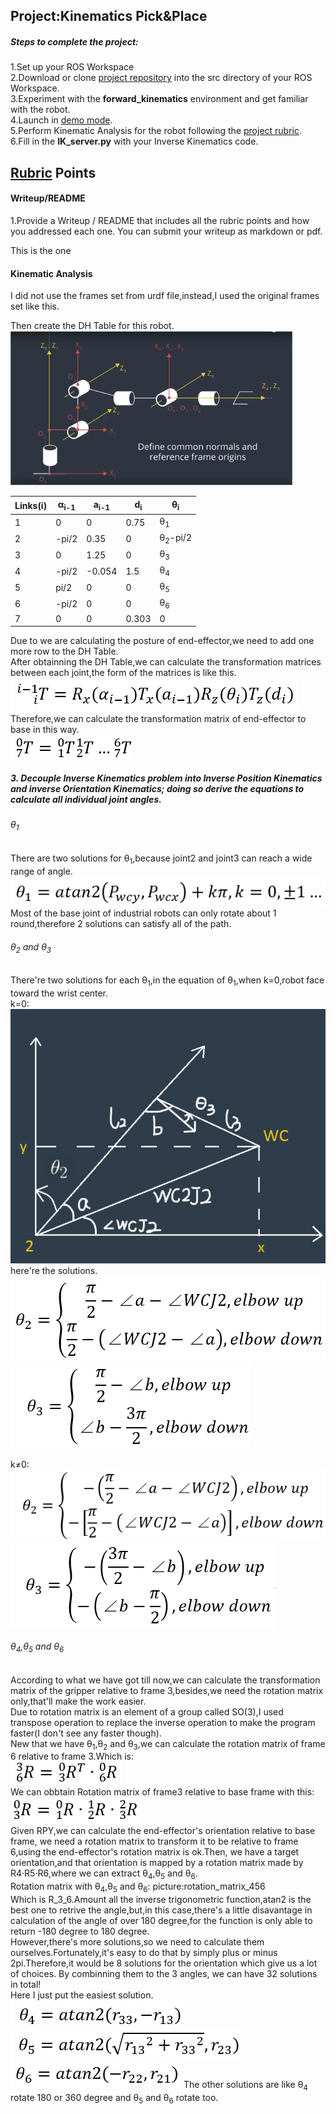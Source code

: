 ## Project:Kinematics Pick&Place


##### Steps to complete the project:
1.Set up your ROS Workspace  
2.Download or clone [project repository](https://github.com/Alcatrazee/RoboND-Kinematics-Project) into the src directory of your ROS Workspace.  
3.Experiment with the **forward_kinematics** environment and get familiar with the robot.  
4.Launch in [demo mode](https://classroom.udacity.com/nanodegrees/nd209/parts/7b2fd2d7-e181-401e-977a-6158c77bf816/modules/8855de3f-2897-46c3-a805-628b5ecf045b/lessons/91d017b1-4493-4522-ad52-04a74a01094c/concepts/ae64bb91-e8c4-44c9-adbe-798e8f688193).  
5.Perform Kinematic Analysis for the robot following the [project rubric](https://review.udacity.com/#!/rubrics/972/view).  
6.Fill in the **IK_server.py** with your Inverse Kinematics code.
## [Rubric](https://review.udacity.com/#!/rubrics/972/view) Points



[FK]: ./repo_pictures/FK.jpg
[eq_i_ip1]: ./repo_pictures/equation.jpg
[FK_equation]: ./repo_pictures/equation_t.jpg
[theta1]: ./repo_pictures/equation_t1.jpg
[elbow_up_pic]: ./repo_pictures/theta2_elbow_up_true.jpg
[theta2_k0]: ./repo_pictures/theta2_k0_true.jpg
[theta2_kdot]: ./repo_pictures/theta2_k0.jpg
[theta3_k0]: ./repo_pictures/theta3_k0_true.jpg
[theta3_kdot]: ./repo_pictures/theta3_k0.jpg
[t4]: ./repo_pictures/t4.jpg
[t5]: ./repo_pictures/t5.jpg
[t6]: ./repo_pictures/t6.jpg
[rm_456]:./repo_pictures/rotation_matrix_456.jpg
[r36]: ./repo_pictures/R3_6.jpg
[r03]: ./repo_pictures/R_03.jpg


#### Writeup/README
1.Provide a Writeup / README that includes all the rubric points and how you addressed each one. You can submit your writeup as markdown or pdf.  

This is the one  

#### Kinematic Analysis  

I did not use the frames set from urdf file,instead,I used the original frames set like this.  
 
Then create the DH Table for this robot.  
![alt text][FK]  

Links(i) | α<sub>i-1</sub>| a<sub>i-1</sub>|d<sub>i</sub>|θ<sub>i</sub>|
---|---|---|---|---|
1 | 0|0|0.75|θ<sub>1</sub>|
2 | -pi/2|0.35|0|θ<sub>2</sub>-pi/2|
3 |0|1.25|0|θ<sub>3</sub>|
4 |-pi/2|-0.054|1.5|θ<sub>4</sub>|
5 |pi/2|0|0|θ<sub>5</sub>|
6 |-pi/2|0|0|θ<sub>6</sub>|  
7 |0|0|0.303|0|  

Due to we are calculating the posture of end-effector,we need to add one more row to the DH Table.  
After obtainning the DH Table,we can calculate the transformation matrices between each joint,the form of the matrices is like this.  
![alt_text][eq_i_ip1]  
Therefore,we can calculate the transformation matrix of end-effector to base in this way.  
![alt_text][FK_equation]    
##### 3. Decouple Inverse Kinematics problem into Inverse Position Kinematics and inverse Orientation Kinematics; doing so derive the equations to calculate all individual joint angles.  
###### θ<sub>1</sub>  
There are two solutions for θ<sub>1</sub>,because joint2 and joint3 can reach a wide range of angle.  
![alt_text][theta1]  
Most of the base joint of industrial robots can only rotate about 1 round,therefore 2 solutions can satisfy all of the path.

###### θ<sub>2</sub> and θ<sub>3</sub>
There're two solutions for each θ<sub>1</sub>,in the equation of θ<sub>1</sub>,when k=0,robot face toward the wrist center.  
k=0:    
![alt text][elbow_up_pic]  
here're the solutions.  
![alt text][theta2_k0]  
![alt text][theta3_k0]  

k≠0:  
![alt text][theta2_kdot]  
![alt text][theta3_kdot]  
    
###### θ<sub>4</sub>,θ<sub>5</sub> and θ<sub>6</sub>
According to what we have got till now,we can calculate the transformation matrix of the gripper relative to frame 3,besides,we need the rotation matrix only,that'll make the work easier.  
Due to rotation matrix is an element of a group called SO(3),I used transpose operation to replace the inverse operation to make the program faster(I don't see any faster though).  
New that we have θ<sub>1</sub>,θ<sub>2</sub> and θ<sub>3</sub>,we can calculate the rotation matrix of frame 6 relative to frame 3.Which is:  
![alt_text][r36]  
We can obbtain Rotation matrix of frame3 relative to base frame with this:  
![alt_text][r03]  
Given RPY,we can calculate the end-effector's orientation relative to base frame, we need a rotation matrix to transform it to be relative to frame 6,using the end-effector's rotation matrix is ok.Then, we have a target orientation,and that orientation is mapped by a rotation matrix made by R4·R5·R6,where we can extract θ<sub>4</sub>,θ<sub>5</sub> and θ<sub>6</sub>.  
Rotation matrix with θ<sub>4</sub>,θ<sub>5</sub> and θ<sub>6</sub>:
picture:rotation_matrix_456  
Which is R_3_6.Amount all the inverse trigonometric function,atan2 is the best one to retrive the angle,but,in this case,there's a little disavantage in calculation of the angle of over 180 degree,for the function is only able to return -180 degree to 180 degree.  
However,there's more solutions,so we need to calculate them ourselves.Fortunately,it's easy to do that by simply plus or minus 2pi.Therefore,it would be 8 solutions for the orientation which give us a lot of choices. By combinning them to the 3 angles, we can have 32 solutions in total!  
Here I just put the easiest solution.  
![alt_text][t4]  
![alt_text][t5]  
![alt_text][t6]
The other solutions are like θ<sub>4</sub> rotate 180 or 360 degree and θ<sub>5</sub> and θ<sub>6</sub> rotate too.
